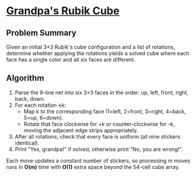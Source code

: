# [Grandpa's Rubik Cube](https://www.spoj.com/problems/GRC/)

## Problem Summary
Given an initial 3×3 Rubik's cube configuration and a list of rotations, determine whether applying the rotations yields a solved cube where each face has a single color and all six faces are different.

## Algorithm
1. Parse the 9-line net into six 3×3 faces in the order: up, left, front, right, back, down.
2. For each rotation ±k:
   - Map k to the corresponding face (1=left, 2=front, 3=right, 4=back, 5=up, 6=down).
   - Rotate that face clockwise for +k or counter-clockwise for -k, moving the adjacent edge strips appropriately.
3. After all rotations, check that every face is uniform (all nine stickers identical).
4. Print "Yes, grandpa!" if solved, otherwise print "No, you are wrong!".

Each move updates a constant number of stickers, so processing m moves runs in **O(m)** time with **O(1)** extra space beyond the 54-cell cube array.
